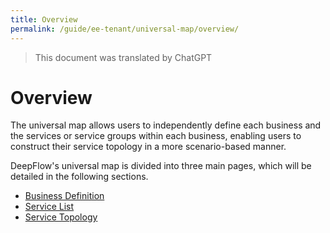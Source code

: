 ```yaml
---
title: Overview
permalink: /guide/ee-tenant/universal-map/overview/
---
```


> This document was translated by ChatGPT

# Overview

The universal map allows users to independently define each business and the services or service groups within each business, enabling users to construct their service topology in a more scenario-based manner.

DeepFlow's universal map is divided into three main pages, which will be detailed in the following sections.

- [Business Definition](./business-def/)
- [Service List](./service-list/)
- [Service Topology](./service-map/)